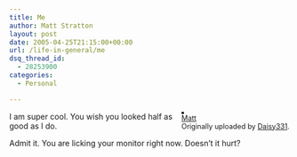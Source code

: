 ```yaml
---
title: Me
author: Matt Stratton
layout: post
date: 2005-04-25T21:15:00+00:00
url: /life-in-general/me
dsq_thread_id:
  - 28253900
categories:
  - Personal

---
```

<div style="float:right;margin-left:10px;margin-bottom:10px;">
  <a href="http://www.flickr.com/photos/82988710@N00/10954887/" title="photo sharing"><img src="http://photos6.flickr.com/10954887_8a5a84296b_m.jpg" alt="" style="border:solid 2px #000000;" /></a> <br /> <span style="font-size:.9em;margin-top:0;"> <a href="http://www.flickr.com/photos/82988710@N00/10954887/">Matt</a> <br /> Originally uploaded by <a href="http://www.flickr.com/people/82988710@N00/">Daisy331</a>. </span>
</div>

I am super cool. You wish you looked half as good as I do. 

Admit it. You are licking your monitor right now. Doesn&#8217;t it hurt?